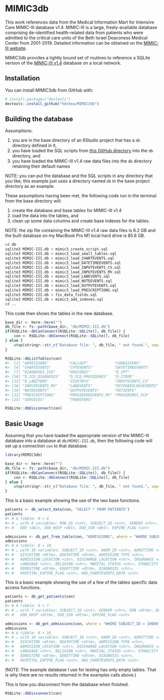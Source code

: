 
<!-- README.md is generated from README.Rmd. Please edit that file -->

# MIMIC3db

<!-- badges: start -->
<!-- badges: end -->

This work references data from the Medical Information Mart for
Intensive Care MIMIC-III database v1.4. MIMIC-III is a large,
freely-available database comprising de-identified health-related data
from patients who were admitted to the critical care units of the Beth
Israel Deaconess Medical Center from 2001-2019. Detailed information can
be obtained on the [MIMIC-III website](https://mimic.mit.edu/docs/iii/).

MIMIC3db provides a tightly bound set of routines to reference a SQLite
version of the [MIMIC-III
v1.4](https://physionet.org/content/mimiciii/1.4/) database on a local
network.

## Installation

You can install MIMIC3db from GitHub with:

``` r
# install.packages("devtools")
devtools::install_github("hdshea/MIMIC3db")
```

## Building the database

Assumptions:

1.  you are in the base directory of an RStudio project that has a `db`
    directory defined in it,
2.  you have loaded the SQL scripts from [this GitHub
    directory](https://github.com/hdshea/MIMIC3db/tree/main/inst/sql)
    into the `db` directory, and
3.  you have loaded the MIMIC-III v1.4 raw data files into the `db`
    directory retaining their default names

NOTE: you can put the database and the SQL scripts in any directory that
you like; this example just uses a directory named `db` in the base
project directory as an example.

These assumptions having been met, the following code run in the
terminal from the base directory will:

1.  create the database and base tables for MIMIC-III v1.4
2.  load the data into the tables, and
3.  clean up some data columns and create base indexes for the tables.

NOTE: the zip file containing the MIMIC-III v1.4 raw data files is 6.2
GB and the built database on my MacBook Pro M1 local hard drive is 85.6
GB.

``` bash
cd db
sqlite3 MIMIC-III.db < mimic3_create_script.sql
sqlite3 MIMIC-III.db < mimic3_load_small_tables.sql
sqlite3 MIMIC-III.db < mimic3_load_CHARTEVENTS.sql
sqlite3 MIMIC-III.db < mimic3_load_DATETIMEEVENTS.sql
sqlite3 MIMIC-III.db < mimic3_load_INPUTEVENTS_CV.sql
sqlite3 MIMIC-III.db < mimic3_load_INPUTEVENTS_MV.sql
sqlite3 MIMIC-III.db < mimic3_load_LABEVENTS.sql
sqlite3 MIMIC-III.db < mimic3_load_NOTEEVENTS.sql
sqlite3 MIMIC-III.db < mimic3_load_OUTPUTEVENTS.sql
sqlite3 MIMIC-III.db < mimic3_load_PRESCRIPTIONS.sql
sqlite3 MIMIC-III.db < fix_data_fields.sql
sqlite3 MIMIC-III.db < mimic3_add_indexes.sql
cd ..
```

This code then shows the tables in the new database.

``` r
base_dir <- here::here("")
db_file <- fs::path(base_dir, "db/MIMIC-III.db")
if(RSQLite::dbCanConnect(RSQLite::SQLite(), db_file)) {
    con <- RSQLite::dbConnect(RSQLite::SQLite(), db_file)
} else {
    stop(stringr::str_c("Database file: ", db_file, " not found.", sep=""))
}
```

``` r
RSQLite::dbListTables(con)
#>  [1] "ADMISSIONS"         "CALLOUT"            "CAREGIVERS"        
#>  [4] "CHARTEVENTS"        "CPTEVENTS"          "DATETIMEEVENTS"    
#>  [7] "DIAGNOSES_ICD"      "DRGCODES"           "D_CPT"             
#> [10] "D_ICD_DIAGNOSES"    "D_ICD_PROCEDURES"   "D_ITEMS"           
#> [13] "D_LABITEMS"         "ICUSTAYS"           "INPUTEVENTS_CV"    
#> [16] "INPUTEVENTS_MV"     "LABEVENTS"          "MICROBIOLOGYEVENTS"
#> [19] "NOTEEVENTS"         "OUTPUTEVENTS"       "PATIENTS"          
#> [22] "PRESCRIPTIONS"      "PROCEDUREEVENTS_MV" "PROCEDURES_ICD"    
#> [25] "SERVICES"           "TRANSFERS"
```

``` r
RSQLite::dbDisconnect(con)
```

## Basic Usage

Assuming that you have loaded the appropriate version of the MIMIC-III
database into a database at `db/MIMIC-III.db`, then the following code
will set up a connection `con` to that database.

``` r
library(MIMIC3db)

base_dir <- here::here("")
db_file <- fs::path(base_dir, "db/MIMIC-III.db")
if(RSQLite::dbCanConnect(RSQLite::SQLite(), db_file)) {
    con <- RSQLite::dbConnect(RSQLite::SQLite(), db_file)
} else {
    stop(stringr::str_c("Database file: ", db_file, " not found.", sep=""))
}
```

This is a basic example showing the use of the two base functions.

``` r
patients <- db_select_data(con, "SELECT * FROM PATIENTS")
patients
#> # A tibble: 0 × 8
#> # … with 8 variables: ROW_ID <int>, SUBJECT_ID <int>, GENDER <chr>, DOB <dbl>,
#> #   DOD <dbl>, DOD_HOSP <dbl>, DOD_SSN <dbl>, EXPIRE_FLAG <int>

admissions <- db_get_from_table(con, "ADMISSIONS", where = "WHERE SUBJECT_ID = 10006")
admissions
#> # A tibble: 0 × 18
#> # … with 18 variables: SUBJECT_ID <int>, HADM_ID <int>, ADMITTIME <dttm>,
#> #   DISCHTIME <dttm>, DEATHTIME <dttm>, ADMISSION_TYPE <chr>,
#> #   ADMISSION_LOCATION <chr>, DISCHARGE_LOCATION <chr>, INSURANCE <chr>,
#> #   LANGUAGE <chr>, RELIGION <chr>, MARITAL_STATUS <chr>, ETHNICITY <chr>,
#> #   EDREGTIME <dttm>, EDOUTTIME <dttm>, DIAGNOSIS <chr>,
#> #   HOSPITAL_EXPIRE_FLAG <int>, HAS_CHARTEVENTS_DATA <int>
```

This is a basic example showing the use of a few of the tables specific
data access functions.

``` r
patients <- db_get_patients(con)
patients
#> # A tibble: 0 × 7
#> # … with 7 variables: SUBJECT_ID <int>, GENDER <chr>, DOB <dttm>, DOD <dttm>,
#> #   DOD_HOSP <dttm>, DOD_SSN <dttm>, EXPIRE_FLAG <int>

admissions <- db_get_admissions(con, where = "WHERE SUBJECT_ID = 10006")
admissions
#> # A tibble: 0 × 18
#> # … with 18 variables: SUBJECT_ID <int>, HADM_ID <int>, ADMITTIME <dttm>,
#> #   DISCHTIME <dttm>, DEATHTIME <dttm>, ADMISSION_TYPE <chr>,
#> #   ADMISSION_LOCATION <chr>, DISCHARGE_LOCATION <chr>, INSURANCE <chr>,
#> #   LANGUAGE <chr>, RELIGION <chr>, MARITAL_STATUS <chr>, ETHNICITY <chr>,
#> #   EDREGTIME <dttm>, EDOUTTIME <dttm>, DIAGNOSIS <chr>,
#> #   HOSPITAL_EXPIRE_FLAG <int>, HAS_CHARTEVENTS_DATA <int>
```

(NOTE: The example database I use for testing has only empty tables.
That is why there are no results returned in the examples calls above.)

This is how you disconnect from the database when finished.

``` r
RSQLite::dbDisconnect(con)
```
